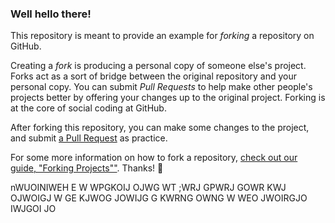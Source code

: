 ### Well hello there!

This repository is meant to provide an example for *forking* a repository on GitHub.

Creating a *fork* is producing a personal copy of someone else's project. Forks act as a sort of bridge between the original repository and your personal copy. You can submit *Pull Requests* to help make other people's projects better by offering your changes up to the original project. Forking is at the core of social coding at GitHub.

After forking this repository, you can make some changes to the project, and submit [a Pull Request](https://github.com/octocat/Spoon-Knife/pulls) as practice.

For some more information on how to fork a repository, [check out our guide, "Forking Projects""](http://guides.github.com/overviews/forking/). Thanks! :sparkling_heart:

nWUOINIWEH E 
W WPGKOIJ OJWG
WT ;WRJ GPWRJ GOWR
 KWJ OJWOIGJ W
 GE KJWOG JOWIJG 
 G KWRNG OWNG W
 WEO JWOIRGJO IWJGOI JO
